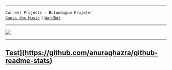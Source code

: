 
---
 
  `Current Projects - Bulunduğum Projeler`<br />
  [`Guess the Music`](https://guessthemusic.net) `|` [`WordBot`](https://wordbot.xyz)

---

<a href="https://github.com/qreardedisback">
  <img src="https://github-readme-stats.vercel.app/api?username=qreardedisback&count_private=true&hide_border=true&show_icons=true&include_all_commits=true&bg_color=000000&title_color=FFA500&text_color=FFFFFF&icon_color=FFA500">
</a>

---

[Test](https://github-readme-stats.vercel.app/api/wakatime?username=willianrod)](https://github.com/anuraghazra/github-readme-stats)
---

